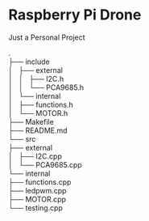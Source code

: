 # Raspberry Pi Drone
Just a Personal Project

.  
├── include  
│   ├── external  
│   │   ├── I2C.h  
│   │   └── PCA9685.h  
│   └── internal  
│       ├── functions.h  
│       └── MOTOR.h  
├── Makefile  
├── README.md  
└── src  
    ├── external  
    │   ├── I2C.cpp  
    │   └── PCA9685.cpp  
    └── internal  
        ├── functions.cpp  
        ├── ledpwm.cpp  
        ├── MOTOR.cpp  
        └── testing.cpp  
